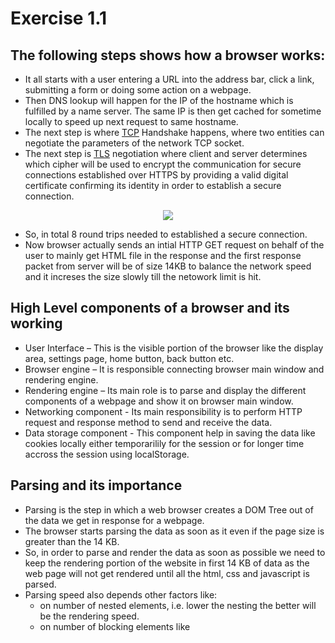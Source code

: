 # Exercise 1.1

## The following steps shows how a browser works:

- It all starts with a user entering a URL into the address bar, click a link, submitting a form or doing some action on a webpage.
- Then DNS lookup will happen for the IP of the hostname which is fulfilled by a name server. The same IP is then get cached for sometime locally to speed up next request to same hostname.
- The next step is where [TCP](https://developer.mozilla.org/en-US/docs/Glossary/TCP_handshake) Handshake happens, where two entities can negotiate the parameters of the network TCP socket.
- The next step is [TLS](https://developer.mozilla.org/en-US/docs/Glossary/TLS) negotiation where client and server determines which cipher will be used to encrypt the communication for secure connections established over HTTPS by providing a valid digital certificate confirming its identity in order to establish a secure connection.

<p align="center">
  <img src="https://developer.mozilla.org/en-US/docs/Web/Performance/How_browsers_work/ssl.jpg">
</p>

- So, in total 8 round trips needed to established a secure connection.
- Now browser actually sends an intial HTTP GET request on behalf of the user to mainly get HTML file in the response and the first response packet from server will be of size 14KB to balance the network speed and it increses the size slowly till the netowork limit is hit.

## High Level components of a browser and its working

- User Interface – This is the visible portion of the browser like the display area, settings page, home button, back button etc.
- Browser engine – It is responsible connecting browser main window and rendering engine.
- Rendering engine – Its main role is to parse and display the different components of a webpage and show it on browser main window.
- Networking component - Its main responsibility is to perform HTTP request and response method to send and receive the data.
- Data storage component - This component help in saving the data like cookies locally either temporarilily for the session or for longer time accross the session using localStorage.

## Parsing and its importance

- Parsing is the step in which a web browser creates a DOM Tree out of the data we get in response for a webpage.
- The browser starts parsing the data as soon as it even if the page size is greater than the 14 KB.
- So, in order to parse and render the data as soon as possible we need to keep the rendering portion of the website in first 14 KB of data as the web page will not get rendered until all the html, css and javascript is parsed.
- Parsing speed also depends other factors like:
  - on number of nested elements, i.e. lower the nesting the better will be the rendering speed.
  - on number of blocking elements like <script> tag without async and defer attributes.

## The order of execution of the script

- Three different kinds of script executed in browser are:
  - Dynamic Script
    - Async Script - This kind of script is loaded by the browser in parallel with pasing step of the page. The browser in this case is free to run the script in any order and anytime by pausing the parser if it is running at that point of time.
    - Defer Script - This kind of script is run by browser after the parser is done parsing the page. The defer script runs in the order browser encounters it.
  - Non Dynamic Script - This is a normal inline or external script which browser runs as it encounters while parsing the page. The inline script in the page gets executed after all the external script which came before the inline script is executed.
  
  
  
# References:

- [https://developer.mozilla.org/en-US/docs/Web/Performance/How_browsers_work](https://developer.mozilla.org/en-US/docs/Web/Performance/How_browsers_work)
- [https://dev.to/lambdatest/what-are-the-major-components-of-a-modern-web-browser-3ih1](https://dev.to/lambdatest/what-are-the-major-components-of-a-modern-web-browser-3ih1)
- [https://www.w3schools.com/jsref/prop_win_localstorage.asp](https://www.w3schools.com/jsref/prop_win_localstorage.asp)
- [https://stackoverflow.com/questions/8996852/load-and-execute-order-of-scripts](https://stackoverflow.com/questions/8996852/load-and-execute-order-of-scripts)